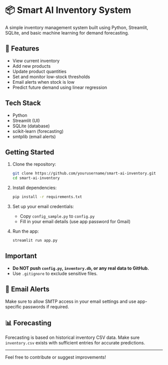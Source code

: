 
# 📦 Smart AI Inventory System

A simple inventory management system built using Python, Streamlit, SQLite, and basic machine learning for demand forecasting.

## 🔧 Features

- View current inventory
- Add new products
- Update product quantities
- Set and monitor low-stock thresholds
- Email alerts when stock is low
- Predict future demand using linear regression

##  Tech Stack

- Python
- Streamlit (UI)
- SQLite (database)
- scikit-learn (forecasting)
- smtplib (email alerts)

##  Getting Started

1. Clone the repository:
   ```bash
   git clone https://github.com/yourusername/smart-ai-inventory.git
   cd smart-ai-inventory
   ```

2. Install dependencies:
   ```bash
   pip install -r requirements.txt
   ```

3. Set up your email credentials:
   - Copy `config_sample.py` to `config.py`
   - Fill in your email details (use app password for Gmail)

4. Run the app:
   ```bash
   streamlit run app.py
   ```

##  Important

- **Do NOT push `config.py`, `inventory.db`, or any real data to GitHub.**
- Use `.gitignore` to exclude sensitive files.

## 📩 Email Alerts

Make sure to allow SMTP access in your email settings and use app-specific passwords if required.

## 📊 Forecasting

Forecasting is based on historical inventory CSV data. Make sure `inventory.csv` exists with sufficient entries for accurate predictions.

---

Feel free to contribute or suggest improvements!
